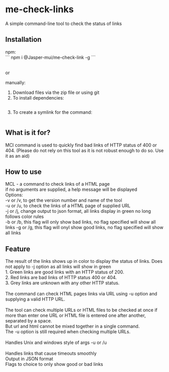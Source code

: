 # me-check-links
A simple command-line tool to check the status of links


<h2>Installation</h2>
npm: <br/>
```
npm i @Jasper-mui/me-check-link -g
```<br/>

<br/>or<br/>

manually:
1. Download files via the zip file or using git<br/>
2. To install dependencies:<br/>
   ```npm install<br/>  
3. To create a symlink for the command:<br/>
   ```npm link 
   
<h2>What is it for?</h2>
MCl command is used to quickly find bad links of HTTP status of 400 or 404. (Please do not rely on this tool as it is not robust enough to do so. Use it as an aid) 

<h2>How to use</h2>
MCL - a command to check links of a HTML page<br/>
      if no arguments are supplied, a help message will be displayed<br/>
Options:<br/>
-v or /v,  to get the version number and name of the tool<br/> 
-u or /u,  to check the links of a HTML page of supplied URL<br/> 
-j or /j,  change output to json format, all links display in green no long follows color rules<br/> 
-b or /b,  this flag will only show bad links, no flag specified will show all links
-g or /g,  this flag will onyl show good links, no flag specified will show all links

<h2>Feature</h2>
The result of the links shows up in color to display the status of links. Does not apply to -j option as all links will show in green<br/>  
1. Green links are good links with an HTTP status of 200.<br/> 
2. Red links are bad links of HTTP status 400 or 404.<br/> 
3. Grey links are unknown with any other HTTP status.<br/> 

<br/>  
The command can check HTML pages links via URL using -u option and supplying a valid HTTP URL.<br>
<br>
The tool can check multiple URLs or HTML files to be checked at once if more than enter one URL or HTML file is entered one after another, separated by a space.<br/>
But url and html cannot be mixed together in a single command.<br/>
The -u option is still required when checking multiple URLs.<br/>
<br>
Handles Unix and windows style of args -u or /u<br/>
<br>
Handles links that cause timeouts smoothly
<br>
Output in JSON format
<br>
Flags to choice to only show good or bad links
